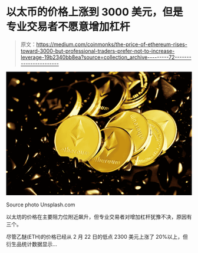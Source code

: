 # 以太币的价格上涨到 3000 美元，但是专业交易者不愿意增加杠杆

> 原文：<https://medium.com/coinmonks/the-price-of-ethereum-rises-toward-3000-but-professional-traders-prefer-not-to-increase-leverage-19b2340bb8ea?source=collection_archive---------72----------------------->

![](img/a44c43e4fc6fe2fc718310acc9c90f75.png)

Source photo Unsplash.com

以太坊的价格在主要阻力位附近飙升，但专业交易者对增加杠杆犹豫不决，原因有三个。

尽管乙醚(ETH)的价格已经从 2 月 22 日的低点 2300 美元上涨了 20%以上，但衍生品统计数据显示…